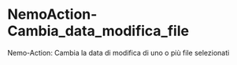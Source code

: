 # NemoAction-Cambia_data_modifica_file
 Nemo-Action: Cambia la data di modifica di uno o più file selezionati

